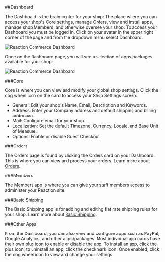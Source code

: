##Dashboard

The Dashboard is the brain center for your shop: The place where you can access your shop's Core settings, manage Orders, view and install apps, manage shop Members, and otherwise oversee your shop. To access your Dashboard you must be logged in. Click on your avatar in the upper right corner of the page and from the dropdown menu select Dashboard.

![](http://raw.github.com/ongoworks/reaction/master/docs/assets/guide-admin-navigation-dropdown-dashboard.png "Reaction Commerce Dashboard")


Once on the Dashboard page, you will see a selection of apps/packages available for your shop:

![](http://raw.github.com/ongoworks/reaction/master/docs/assets/guide-dashboard.png "Reaction Commerce Dashboard")


###Core

Core is where you can view and modify your global shop settings. Click the cog wheel icon on the card to access your Shop Settings screen. 

 * General: Edit your shop's Name,  Email, Description and Keywords. 
 * Address:  Enter your Company address and default shipping and billing addresses.
 * Mail: Configure email for your shop. 
 * Localization: Set the default Timezone, Currency, Locale, and Base Unit of Measure.  
 * Options: Enable or disable Guest Checkout.

###Orders

The Orders page is found by clicking the Orders card on your Dashboard. This is where you can view and process your orders. Learn more about [Orders](https://reactioncommerce.com/docs/master/orders).

###Members

The Members app is where you can give your staff members access to administer your Reaction site.

###Basic Shipping

The Basic Shipping app is for adding and editing flat rate shipping rules for your shop. Learn more about [Basic Shipping](https://reactioncommerce.com/docs/master/shipping).

###Other Apps

From the Dashboard, you can also view and configure apps such as PayPal, Google Analytics, and other apps/packages. Most individual app cards have their own plus icon to enable or disable the app. To install an app, click the plus icon; to uninstall an app, click the checkmark icon. Once enabled, click the cog wheel icon to view and change your settings. 


